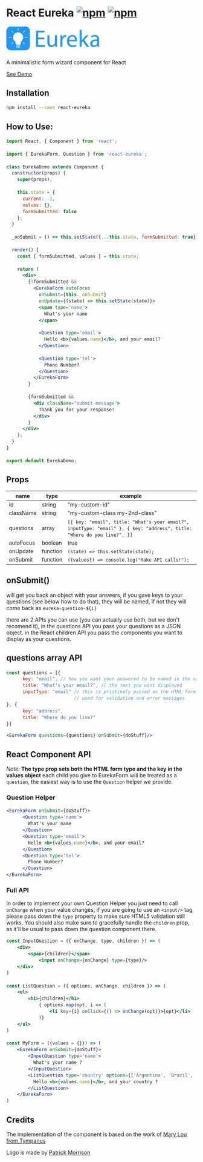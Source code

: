 # React Eureka [![npm](https://img.shields.io/npm/v/react-eureka.svg)](https://www.npmjs.com/package/react-eureka) [![npm](https://img.shields.io/npm/dm/react-eureka.svg)](https://www.npmjs.com/package/react-eureka)

<img src="./src/logo.png" style="width: 250px">

A minimalistic form wizard component for React

[See Demo](https://eureka.gopher.it)

## Installation
```sh
npm install --save react-eureka
```

## How to Use:
```jsx
import React, { Component } from 'react';

import { EurekaForm, Question } from 'react-eureka';

class EurekaDemo extends Component {
  constructor(props) {
    super(props);

    this.state = {
      current: -1,
      values: {},
      formSubmitted: false
    };
  }

  _onSubmit = () => this.setState({...this.state, formSubmitted: true})

  render() {
    const { formSubmitted, values } = this.state;

    return (
      <div>
        {!formSubmitted &&
          <EurekaForm autoFocus
            onSubmit={this._onSubmit}
            onUpdate={(state) => this.setState(state)}>
            <span type='name'>
              What's your name
            </span>

            <Question type='email'>
              Hello <b>{values.name}</b>, and your email?
            </Question>

            <Question type='tel'>
              Phone Number?
            </Question>
          </EurekaForm>
        }

        {formSubmitted &&
          <div className="submit-message">
            Thank you for your response!
          </div>
        }
      </div>
    );
  }
}

export default EurekaDemo;
```

## Props
| name           | type     | example                                                    |
| -------------- | -------- | ---------------------------------------------------------- |
| id             | string   | "my-custom-id" |
| className      | string   | "my-custom-class my-2nd-class"                             |
| questions      | array    | `[{ key: "email", title: "What's your email?", inputType: "email" }, { key: "address", title: "Where do you live?", }]`                                           |
| autoFocus      | boolean  | true                                                  |
| onUpdate       | function | `(state) => this.setState(state);`    |
| onSubmit       | function | `({values}) => console.log("Make API calls!");`    |

## onSubmit()
will get you back an object with your answers, if you gave keys to your questions (see below how to do that),
they will be named, if not they will come back as `eureka-question-${i}`

there are 2 APIs you can use (you can actually use both, but we don't recomend it),
in the questions API you pass your questions as a JSON object.
in the React children API you pass the components you want to display as your questions.

## questions array API

```js
const questions = [{
      key: "email", // how you want your answered to be named in the values object
      title: "What's your email?", // the text you want displayed
      inputType: "email" // this is pristinely passed as the HTML form type,
                         // used for validation and error messages
}, {
      key: "address",
      title: "Where do you live?"
}]
```

```jsx
<EurekaForm questions={questions} onSubmit={doStuff}/>
```

## React Component API
*Note:* **The type prop sets both the HTML form type and the key in the
values object**
each child you give to EurekaForm will be treated as a `question`, the
easiest way is to use the `Question` helper we provide.

### Question Helper
```jsx
<EurekaForm onSubmit={doStuff}>
      <Question type='name'>
        What's your name
      </Question>
      <Question type='email'>
        Hello <b>{values.name}</b>, and your email?
      </Question>
      <Question type='tel'>
        Phone Number?
      </Question>
</EurekaForm>
```

### Full API
In order to implement your own Question Helper you just need to call
`onChange` when your value changes, if you are going to use an `<input/>`
tag, please pass down the `type` property to make sure HTML5 validation
still works. You should also make sure to gracefully handle the `children`
prop, as it'll be usual to pass down the question component there.

```jsx
const InputQuestion = ({ onChange, type, children }) => (
    <div>
        <span>{children}</span>
            <input onChange={onChange} type={type}/>
    </div>
)

const ListQuestion = ({ options, onChange, children }) => (
    <ul>
        <h1>{children}</h1>
            { options.map(opt, i => (
                <li key={i} onClick={() => onChange(opt)}>{opt}</li>
            )}
    </ul>
)

const MyForm = ({values = {}}) => (
    <EurekaForm onSubmit={doStuff}>
        <InputQuestion type='name'>
          What's your name ?
        </InputQuestion>
        <ListQuestion type='country' options={['Argentina', 'Brazil', 'Canada']}>
          Hello <b>{values.name}</b>, and your country ?
        </ListQuestion>
    </EurekaForm>
)
```
    
## Credits
The implementation of the component is based on the work of 
[Mary Lou from Tympanus](https://tympanus.net/Development/MinimalForm/)

Logo is made by [Patrick Morrison](http://www.patrickmorrison.co.uk/)
